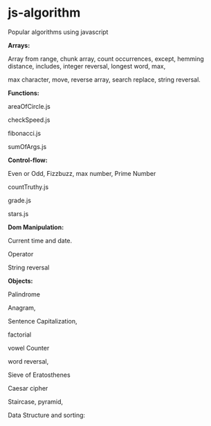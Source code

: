 # js-algorithm

Popular algorithms using javascript

**Arrays:**

Array from range, chunk array, count occurrences, except, hemming distance, includes, integer reversal, longest word, max, 

max character, move, reverse array, search replace, string reversal.

**Functions:**

areaOfCircle.js	

checkSpeed.js	

fibonacci.js	

sumOfArgs.js


**Control-flow:**

Even or Odd, Fizzbuzz, max number, Prime Number

countTruthy.js	

grade.js	

stars.js

**Dom Manipulation:**

Current time and date.

Operator

String reversal

**Objects:**

Palindrome

Anagram,

Sentence Capitalization,

factorial 

vowel Counter



word reversal, 

Sieve of Eratosthenes

Caesar cipher

Staircase, pyramid, 

Data Structure and sorting:


